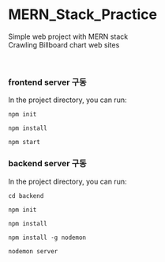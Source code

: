 # MERN_Stack_Practice
Simple web project with MERN stack</br>
Crawling Billboard chart web sites

</br>

### frontend server 구동
In the project directory, you can run:

 `npm init`
 
 `npm install`
 
 `npm start`


### backend server 구동
In the project directory, you can run:

`cd backend`

`npm init`

`npm install`

`npm install -g nodemon`

`nodemon server`
